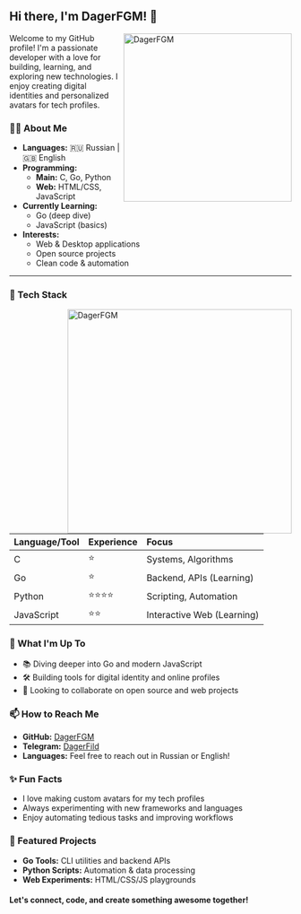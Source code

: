 ## Hi there, I'm DagerFGM! 👋
<img alt="DagerFGM" src="https://avatars.githubusercontent.com/u/217502297?v=4" width="300" align="right">

Welcome to my GitHub profile!
I'm a passionate developer with a love for building, learning, and exploring new technologies.
I enjoy creating digital identities and personalized avatars for tech profiles.

### 🧑‍💻 About Me

- **Languages:** 🇷🇺 Russian | 🇬🇧 English
- **Programming:**
    - **Main:** C, Go, Python
    - **Web:** HTML/CSS, JavaScript
- **Currently Learning:**
    - Go (deep dive)
    - JavaScript (basics)
- **Interests:**
    - Web \& Desktop applications
    - Open source projects
    - Clean code \& automation
<hr>

### 🚀 Tech Stack
  <img alt="DagerFGM" src="https://github-readme-stats.vercel.app/api?username=DagerFGM&show_icons=true&hide=stars,contribs&show=prs_merged&theme=tokyonight&bg_color=00000000" width="400" align="right">
  
| Language/Tool | Experience | Focus |
| :-- | :-- | :-- |
| C | ⭐ | Systems, Algorithms |
| Go | ⭐ | Backend, APIs (Learning) |
| Python | ⭐⭐⭐⭐ | Scripting, Automation |
| JavaScript | ⭐⭐ | Interactive Web (Learning) |

### 🌱 What I'm Up To

- 📚 Diving deeper into Go and modern JavaScript
- 🛠️ Building tools for digital identity and online profiles
- 🤝 Looking to collaborate on open source and web projects


### 📫 How to Reach Me

- **GitHub:** [DagerFGM](https://github.com/DagerFGM)
- **Telegram:** [DagerFild](http://t.me/DagerFild)
- **Languages:** Feel free to reach out in Russian or English!


### ✨ Fun Facts

- I love making custom avatars for my tech profiles
- Always experimenting with new frameworks and languages
- Enjoy automating tedious tasks and improving workflows
  
### 📂 Featured Projects

- **Go Tools:** CLI utilities and backend APIs
- **Python Scripts:** Automation \& data processing
- **Web Experiments:** HTML/CSS/JS playgrounds


#### Let's connect, code, and create something awesome together!
